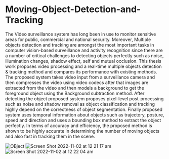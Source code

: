 # Moving-Object-Detection-and-Tracking
The Video surveillance system has long been in use to monitor sensitive areas for public, commercial and national security. Moreover, Multiple objects detection and tracking are amongst the most important tasks in computer vision-based surveillance and activity recognition since there are a number of critical challenges to detecting objects perfectly such as noise, illumination changes, shadow effect, self and mutual occlusion. This thesis work proposes video processing and a real-time multiple objects detection & tracking method and compares its performance with existing methods. The proposed system takes video input from a surveillance camera and then compresses the video using video codecs after that images are extracted from the video and then models a background to get the foreground object using the Background subtraction method. After detecting the object proposed system proposes pixel-level post-processing such as noise and shadow removal as object classification and tracking highly depend on the correctness of object segmentation. Finally proposed system uses temporal information about objects such as trajectory, posture, speed and direction and uses a bounding box method to extract the object perfectly. In terms of accuracy and efficiency, the proposed method is shown to be highly accurate in determining the number of moving objects and also fast in tracking them in the scene.

![OBject](https://user-images.githubusercontent.com/29507500/199308291-6b6d1e36-b24e-4f41-957e-3a1d3a2e486c.jpg)
![Screen Shot 2022-11-02 at 12 21 17 am](https://user-images.githubusercontent.com/29507500/199309093-54a475d0-ff83-41c1-a71f-4ba165cec973.png)
![Screen Shot 2022-11-02 at 12 22 04 am](https://user-images.githubusercontent.com/29507500/199309127-31a1d607-ea63-4295-8390-a6149ea1915e.png)

